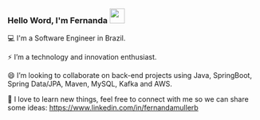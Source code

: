 ### Hello Word, I'm Fernanda  <img src=https://github.com/TheDudeThatCode/TheDudeThatCode/blob/master/Assets/Earth.gif width="30">


💻 I'm a Software Engineer in Brazil.

⚡ I’m a technology and innovation enthusiast.

😄 I’m looking to collaborate on back-end projects using Java, SpringBoot, Spring Data/JPA, Maven, MySQL, Kafka and AWS.

💬 I love to learn new things, feel free to connect with me so we can share some ideas: https://www.linkedin.com/in/fernandamullerb
